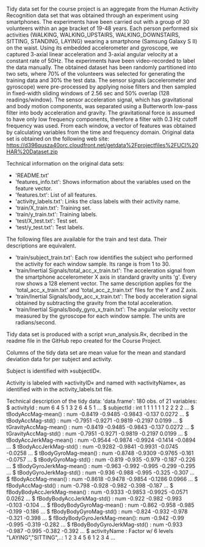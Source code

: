 Tidy data set for the course project is an aggregate from the Human Activity Recognition data set that was obtained through an experiment using smartphones.
The experiments have been carried out with a group of 30 volunteers within an age bracket of 19-48 years. Each person performed six activities (WALKING, WALKING_UPSTAIRS, WALKING_DOWNSTAIRS, SITTING, STANDING, LAYING) wearing a smartphone (Samsung Galaxy S II) on the waist. Using its embedded accelerometer and gyroscope, we captured 3-axial linear acceleration and 3-axial angular velocity at a constant rate of 50Hz. The experiments have been video-recorded to label the data manually. The obtained dataset has been randomly partitioned into two sets, where 70% of the volunteers was selected for generating the training data and 30% the test data. The sensor signals (accelerometer and gyroscope) were pre-processed by applying noise filters and then sampled in fixed-width sliding windows of 2.56 sec and 50% overlap (128 readings/window). The sensor acceleration signal, which has gravitational and body motion components, was separated using a Butterworth low-pass filter into body acceleration and gravity. The gravitational force is assumed to have only low frequency components, therefore a filter with 0.3 Hz cutoff frequency was used. From each window, a vector of features was obtained by calculating variables from the time and frequency domain.
Original data set is obtained on the following web site: https://d396qusza40orc.cloudfront.net/getdata%2Fprojectfiles%2FUCI%20HAR%20Dataset.zip

Technical information on the original data sets:
- 'README.txt'
- 'features_info.txt': Shows information about the variables used on the feature vector.
- 'features.txt': List of all features.
- 'activity_labels.txt': Links the class labels with their activity name.
- 'train/X_train.txt': Training set.
- 'train/y_train.txt': Training labels.
- 'test/X_test.txt': Test set.
- 'test/y_test.txt': Test labels.

The following files are available for the train and test data. Their descriptions are equivalent. 
- 'train/subject_train.txt': Each row identifies the subject who performed the activity for each window sample. Its range is from 1 to 30. 
- 'train/Inertial Signals/total_acc_x_train.txt': The acceleration signal from the smartphone accelerometer X axis in standard gravity units 'g'. Every row shows a 128 element vector. The same description applies for the 'total_acc_x_train.txt' and 'total_acc_z_train.txt' files for the Y and Z axis. 
- 'train/Inertial Signals/body_acc_x_train.txt': The body acceleration signal obtained by subtracting the gravity from the total acceleration. 
- 'train/Inertial Signals/body_gyro_x_train.txt': The angular velocity vector measured by the gyroscope for each window sample. The units are radians/second.

Tidy data set is produced with a script »run_analysis.R«, decribed in the readme file in the GitHub repo created for the Course Project.

Columns of the tidy data set are mean value for the mean and standard deviation data for per subject and activity.

Subject is identified with »subjectID«.

Activity is labeled with »activityID« and named with »activityName«, as identified with in the activity_labels.txt file.

Technical description of the tidy data:
'data.frame':	180 obs. of  21 variables:
 $ activityId                 : num  6 4 5 1 3 2 6 4 5 1 ...
 $ subjectId                  : int  1 1 1 1 1 1 2 2 2 2 ...
 $ tBodyAccMag-mean()         : num  -0.8419 -0.9485 -0.9843 -0.137 0.0272 ...
 $ tBodyAccMag-std()          : num  -0.7951 -0.9271 -0.9819 -0.2197 0.0199 ...
 $ tGravityAccMag-mean()      : num  -0.8419 -0.9485 -0.9843 -0.137 0.0272 ...
 $ tGravityAccMag-std()       : num  -0.7951 -0.9271 -0.9819 -0.2197 0.0199 ...
 $ tBodyAccJerkMag-mean()     : num  -0.9544 -0.9874 -0.9924 -0.1414 -0.0894 ...
 $ tBodyAccJerkMag-std()      : num  -0.9282 -0.9841 -0.9931 -0.0745 -0.0258 ...
 $ tBodyGyroMag-mean()        : num  -0.8748 -0.9309 -0.9765 -0.161 -0.0757 ...
 $ tBodyGyroMag-std()         : num  -0.819 -0.935 -0.979 -0.187 -0.226 ...
 $ tBodyGyroJerkMag-mean()    : num  -0.963 -0.992 -0.995 -0.299 -0.295 ...
 $ tBodyGyroJerkMag-std()     : num  -0.936 -0.988 -0.995 -0.325 -0.307 ...
 $ fBodyAccMag-mean()         : num  -0.8618 -0.9478 -0.9854 -0.1286 0.0966 ...
 $ fBodyAccMag-std()          : num  -0.798 -0.928 -0.982 -0.398 -0.187 ...
 $ fBodyBodyAccJerkMag-mean() : num  -0.9333 -0.9853 -0.9925 -0.0571 0.0262 ...
 $ fBodyBodyAccJerkMag-std()  : num  -0.922 -0.982 -0.993 -0.103 -0.104 ...
 $ fBodyBodyGyroMag-mean()    : num  -0.862 -0.958 -0.985 -0.199 -0.186 ...
 $ fBodyBodyGyroMag-std()     : num  -0.824 -0.932 -0.978 -0.321 -0.398 ...
 $ fBodyBodyGyroJerkMag-mean(): num  -0.942 -0.99 -0.995 -0.319 -0.282 ...
 $ fBodyBodyGyroJerkMag-std() : num  -0.933 -0.987 -0.995 -0.382 -0.392 ...
 $ activityName               : Factor w/ 6 levels "LAYING","SITTING",..: 1 2 3 4 5 6 1 2 3 4 ...
